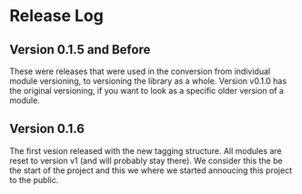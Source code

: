 # Release Log

## Version 0.1.5 and Before

These were releases that were used in the conversion from individual
module versioning, to versioning the library as a whole.  Version v0.1.0 
has the original versioning, if you want to look as a specific older
version of a module.

## Version 0.1.6

The first vesion released with the new tagging structure.  All modules
are reset to version v1 (and will probably stay there).  We consider 
this the be the start of the project and this we where we started
annoucing this project to the public.